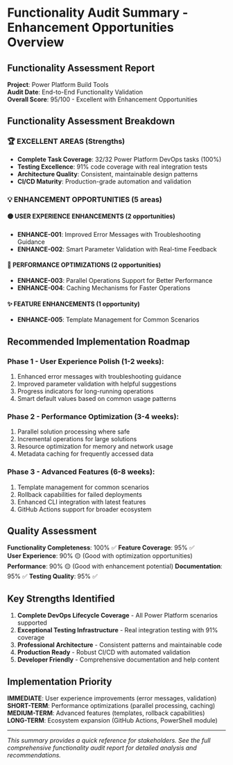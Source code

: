 # Functionality Audit Summary - Enhancement Opportunities Overview

## Functionality Assessment Report

**Project**: Power Platform Build Tools  
**Audit Date**: End-to-End Functionality Validation  
**Overall Score**: 95/100 - Excellent with Enhancement Opportunities

## Functionality Assessment Breakdown

### 🏆 EXCELLENT AREAS (Strengths)
- **Complete Task Coverage**: 32/32 Power Platform DevOps tasks (100%)
- **Testing Excellence**: 91% code coverage with real integration tests
- **Architecture Quality**: Consistent, maintainable design patterns
- **CI/CD Maturity**: Production-grade automation and validation

### 💡 ENHANCEMENT OPPORTUNITIES (5 areas)

#### 🟡 USER EXPERIENCE ENHANCEMENTS (2 opportunities)
- **ENHANCE-001**: Improved Error Messages with Troubleshooting Guidance
- **ENHANCE-002**: Smart Parameter Validation with Real-time Feedback

#### 🚀 PERFORMANCE OPTIMIZATIONS (2 opportunities)  
- **ENHANCE-003**: Parallel Operations Support for Better Performance
- **ENHANCE-004**: Caching Mechanisms for Faster Operations

#### ✨ FEATURE ENHANCEMENTS (1 opportunity)
- **ENHANCE-005**: Template Management for Common Scenarios

## Recommended Implementation Roadmap

### Phase 1 - User Experience Polish (1-2 weeks):
1. Enhanced error messages with troubleshooting guidance
2. Improved parameter validation with helpful suggestions
3. Progress indicators for long-running operations
4. Smart default values based on common usage patterns

### Phase 2 - Performance Optimization (3-4 weeks):
1. Parallel solution processing where safe
2. Incremental operations for large solutions
3. Resource optimization for memory and network usage
4. Metadata caching for frequently accessed data

### Phase 3 - Advanced Features (6-8 weeks):
1. Template management for common scenarios
2. Rollback capabilities for failed deployments
3. Enhanced CLI integration with latest features
4. GitHub Actions support for broader ecosystem

## Quality Assessment

**Functionality Completeness**: 100% ✅
**Feature Coverage**: 95% ✅  
**User Experience**: 90% 🟡 (Good with optimization opportunities)
**Performance**: 90% 🟡 (Good with enhancement potential)
**Documentation**: 95% ✅
**Testing Quality**: 95% ✅

## Key Strengths Identified

1. **Complete DevOps Lifecycle Coverage** - All Power Platform scenarios supported
2. **Exceptional Testing Infrastructure** - Real integration testing with 91% coverage
3. **Professional Architecture** - Consistent patterns and maintainable code
4. **Production Ready** - Robust CI/CD with automated validation
5. **Developer Friendly** - Comprehensive documentation and help content

## Implementation Priority

**IMMEDIATE**: User experience improvements (error messages, validation)
**SHORT-TERM**: Performance optimizations (parallel processing, caching)
**MEDIUM-TERM**: Advanced features (templates, rollback capabilities)
**LONG-TERM**: Ecosystem expansion (GitHub Actions, PowerShell module)

---
*This summary provides a quick reference for stakeholders. See the full comprehensive functionality audit report for detailed analysis and recommendations.*